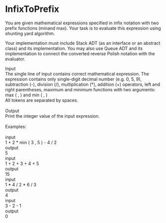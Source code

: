 # InfixToPrefix
You are given mathematical expressions specified in infix notation with two prefix functions (minand max). Your task is to evaluate this expression using shunting yard algorithm.<br>

Your implementation must include Stack ADT (as an interface or an abstract class) and its implementation. You may also use Queue ADT and its implementation to connect the converted reverse Polish notation with the evaluator.

Input<br>
The single line of input contains correct mathematical expression. The expression contains only single-digit decimal number (e.g. 0, 5, 9), subtraction (-), division (/), multiplication (*), addition (+) operators, left and right parentheses, maximum and minimum functions with two arguments: max ( <arg1> , <arg2> ) and min ( <arg1> , <arg2> )<br>
All tokens are separated by spaces.<br><br>
Output<br>
Print the integer value of the input expression.<br>
<br>
Examples:<br>
<br>
input<br>
1 + 2 * min ( 3 , 5 ) - 4 / 2<br>
output<br>
5<br>
input<br>
1 + 2 + 3 + 4 + 5<br>
output<br>
15<br>
input<br>
1 * 4 / 2 * 6 / 3<br>
output<br>
4<br>
input<br>
3 - 2 - 1<br>
output<br>
0<br>
